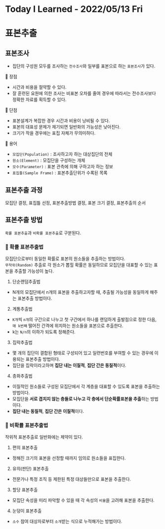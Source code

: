 # Today I Learned - 2022/05/13 Fri

# 표본추출

## 표본조사
- 집단의 구성원 모두를 조사하는 `전수조사`와 일부를 표본으로 하는 `표본조사`가 있다.

📝 장점
- 시간과 비용을 절약할 수 있다.
- 잘 훈련된 요원에 의한 조사는 비표본 오차를 줄여 경우에 따라서는 전수조사보다 정확한 자료를 획득할 수 있다.

📝 단점
- 표본설계가 복잡한 경우 시간과 비용이 낭비될 수 있다.
- 표본의 대표성 문제가 제기되면 일반화의 가능성은 낮아진다.
- 크기가 작을 경우에는 표집 자체가 무의미하다.

📝 용어
- `모집단(Population)` : 조사하고자 하는 대상집단의 전체
- `원소(Element)` : 모집단을 구성하는 개체
- `모수(Parameter)` : 표본 관측에 의해 구하고자 하는 정보
- `표집틀(Sample Frame)` : 표본추출단위가 수록된 목록

## 표본추출 과정
모집단 결정, 표집틀 선정, 표본추출방법 결정, 표본 크기 결정, 표본추출의 순서

## 표본추출 방법
`확률 표본추출`과 `비확률 표본추출`로 구분된다.

### 📌 확률 표본추출법
모집단으로부터 동일한 확률로 표본의 원소들을 추출하는 방법이다.  
`무작위(Random)` 추출로 각 원소가 뽑힐 확률은 동일하므로 모집단을 대표할 수 있는 표본을 추출할 가능성이 높다.

1) 단순랜덤추출법
  - N개의 모집단에서 n개의 표본을 추출하고자할 때, 추출될 가능성을 동일하게 해주는 표본추출 방법이다.
2) 계통추출법
  - `K개`씩 `n개`의 구간으로 나누고 첫 구간에서 하나를 랜덤하게 출발점으로 정한 다음, `매 k번째` 떨어진 간격에 위치하는 원소들을 표본으로 추출한다.
  - k는 `N/n`의 이하가 되도록 정해준다.
3) 집락추출법
  - 몇 개의 집단이 결합된 형태로 구성되어 있고 일련번호를 부여할 수 있는 경우에 이용되는 표본추출 방법이다.
  - 집단을 집락이라고하며 **집단 내는 이질적**, **집단 간은 동질적**이다.
4) 층화추출법
  - 이질적인 원소들로 구성된 모집단에서 각 계층을 대표할 수 있도록 표본을 추출하는 방법이다.
  - 모집단을 **서로 겹치지 않는 층들로 나누고 각 층에서 단순확률표본을 추출**하는 방법이다.
  - **집단 내는 동질적**, **집단 간은 이질적**이다.

### 📌 비확률 표본추출법
작위적 표본추출로 일반화에는 제약이 있다.

1) 편의 표본추출
  - 정해진 크기의 표본을 선정할 때까지 임의로 원소들을 표집한다.
2) 유의(판단) 표본추출
  - 전문가나 특정 조직 등 제한된 특정 대상들만으로 표본을 추출한다.
3) 할당 표본추출
  - 모집단 속성을 미리 파악할 수 있을 때 각 속성의 `비율`을 고려해 표본을 추출한다.
4) 눈덩이 표본추출
  - `소수` 참여 대상자로부터 `소개`받는 식으로 누적해가는 방법이다.

